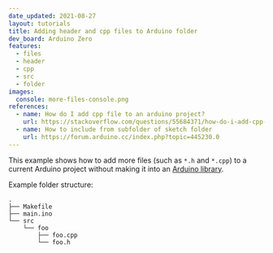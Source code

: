```yaml
---
date_updated: 2021-08-27
layout: tutorials
title: Adding header and cpp files to Arduino folder
dev_board: Arduino Zero
features:
  - files
  - header
  - cpp
  - src
  - folder
images:
  console: more-files-console.png
references:
  - name: How do I add cpp file to an arduino project?
    url: https://stackoverflow.com/questions/55684371/how-do-i-add-cpp-file-to-an-arduino-project
  - name: How to include from subfolder of sketch folder
    url: https://forum.arduino.cc/index.php?topic=445230.0
---
```


This example shows how to add more files (such as `*.h` and `*.cpp`) to a current Arduino project without making it into an [Arduino library](https://www.arduino.cc/en/Hacking/libraryTutorial).

Example folder structure:

```
.
├── Makefile
├── main.ino
└── src
    └── foo
        ├── foo.cpp
        └── foo.h
```

